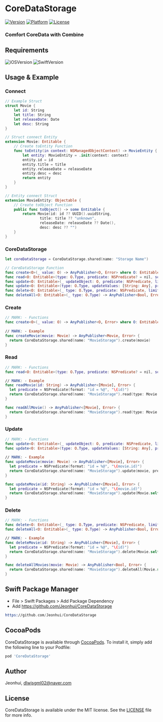 # CoreDataStorage

[![Version](https://img.shields.io/cocoapods/v/CoreDataStorage.svg?style=flat)](https://cocoapods.org/pods/CoreDataStorage)
[![Platform](https://img.shields.io/cocoapods/p/CoreDataStorage.svg?style=flat)](https://cocoapods.org/pods/CoreDataStorage)
[![License](https://img.shields.io/cocoapods/l/CoreDataStorage.svg?style=flat)](https://cocoapods.org/pods/CoreDataStorage)

### Comfort CoreData with Combine


## Requirements

![iOSVersion](https://img.shields.io/badge/iOS-13-green.svg) 
![SwiftVersion](https://img.shields.io/badge/Swift-5-green.svg)

## Usage & Example

### Connect

```swift
// Example Struct
struct Movie {
    let id: String
    let title: String
    let releaseDate: Date
    let desc: String
}

// Struct connect Entity
extension Movie: Entitable {
    // Create toEntity Function
    func toEntity(in context: NSManagedObjectContext) -> MovieEntity {
        let entity: MovieEntity = .init(context: context)
        entity.id = id
        entity.title = title
        entity.releaseDate = releaseDate
        entity.desc = desc
        return entity
    }
}

// Entity connect Struct
extension MovieEntity: Objectable {
    // Create toObject Function
    public func toObject() -> some Entitable {
        return Movie(id: id ?? UUID().uuidString,
                title: title ?? "unknown",
                releaseDate: releaseDate ?? Date(),
                desc: desc ?? "")
    }
}
```

### CoreDataStorage
```swift
let coreDataStorage = CoreDataStorage.shared(name: "Storage Name")

// CoreDataStorage Function
func create<O>(_ value: O) -> AnyPublisher<O, Error> where O: Entitable
func read<O: Entitable>(type: O.Type, predicate: NSPredicate? = nil, sortDescriptors: [NSSortDescriptor]? = nil) -> AnyPublisher<[O], Error>
func update<O: Entitable>(_ updateObject: O, predicate: NSPredicate, limit: Int? = nil) -> AnyPublisher<[O], Error>
func update<O: Entitable>(type: O.Type, updateValues: [String: Any], predicate: NSPredicate) -> AnyPublisher<[O], Error>
func delete<O: Entitable>(_ type: O.Type, predicate: NSPredicate, limit: Int? = nil) -> AnyPublisher<[O], Error>
func deleteAll<O: Entitable>(_ type: O.Type) -> AnyPublisher<Bool, Error>

```

### Create

```swift
// MARK: - Functions
func create<O>(_ value: O) -> AnyPublisher<O, Error> where O: Entitable
    
// MARK: - Example
func createMovie(movie: Movie) -> AnyPublisher<Movie, Error> {
  return CoreDataStorage.shared(name: "MovieStorage").create(movie)
}
```

### Read

```swift
// MARK: - Functions
func read<O: Entitable>(type: O.Type, predicate: NSPredicate? = nil, sortDescriptors: [NSSortDescriptor]? = nil) -> AnyPublisher<[O], Error>

// MARK: - Example
func readMovie(id: String) -> AnyPublisher<[Movie], Error> {
  let predicate = NSPredicate(format: "id = %@", "\(id)")
  return CoreDataStorage.shared(name: "MovieStorage").read(type: Movie.self, predicate: predicate)
}

func readAllMovie() -> AnyPublisher<[Movie], Error> {
  return CoreDataStorage.shared(name: "MovieStorage").read(type: Movie.self)
}
```

### Update

```swift
// MARK: - Functions
func update<O: Entitable>(_ updateObject: O, predicate: NSPredicate, limit: Int? = nil) -> AnyPublisher<[O], Error>
func update<O: Entitable>(type: O.Type, updateValues: [String: Any], predicate: NSPredicate) -> AnyPublisher<[O], Error>
 
// MARK: - Example
func updateMovie(movie: Movie) -> AnyPublisher<[Movie], Error> {
  let predicate = NSPredicate(format: "id = %@", "\(movie.id)")
  return CoreDataStorage.shared(name: "MovieStorage").update(movie, predicate: predicate)
}

func updateMovie(id: String) -> AnyPublisher<[Movie], Error> {
  let predicate = NSPredicate(format: "id = %@", "\(movie.id)")
  return CoreDataStorage.shared(name: "MovieStorage").update(Movie.self, updateValues: [title: "unknown"], predicate: predicate)
}
```

### Delete

```swift
// MARK: - Functions
func delete<O: Entitable>(_ type: O.Type, predicate: NSPredicate, limit: Int? = nil) -> AnyPublisher<[O], Error> 
func deleteAll<O: Entitable>(_ type: O.Type) -> AnyPublisher<Bool, Error>

// MARK: - Example
func deleteMovie(id: String) -> AnyPublisher<[Movie], Error> {
  let predicate = NSPredicate(format: "id = %@", "\(id)")
  return CoreDataStorage.shared(name: "MovieStorage").delete(Movie.self, predicate: predicate)
}

func deleteAllMovies(movie: Movie) -> AnyPublisher<Bool, Error> {
  return CoreDataStorage.shared(name: "MovieStorage").deleteAll(Movie.self)
}
```

## Swift Package Manager
- File > Swift Packages > Add Package Dependency
- Add https://github.com/Jeonhui/CoreDataStorage
```asm
https://github.com/Jeonhui/CoreDataStorage
```

## CocoaPods

CoreDataStorage is available through [CocoaPods](https://cocoapods.org). To install
it, simply add the following line to your Podfile:

```ruby
pod 'CoreDataStorage'
```

## Author

Jeonhui, dlwjsgml02@naver.com

## License

CoreDataStorage is available under the MIT license. See the [LICENSE](./LICENSE) file for more info.
